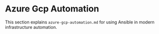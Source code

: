 # Azure Gcp Automation

This section explains `azure-gcp-automation.md` for using Ansible in modern infrastructure automation.